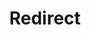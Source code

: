 ﻿---
layout: src/layouts/Redirect.astro
title: Redirect
redirect: https://yamldoc.liuyan.wang/docs/octopus-rest-api/octopus.server.exe-command-line/version
pubDate:  2023-01-01
navSearch: false
navSitemap: false
navMenu: false
---
